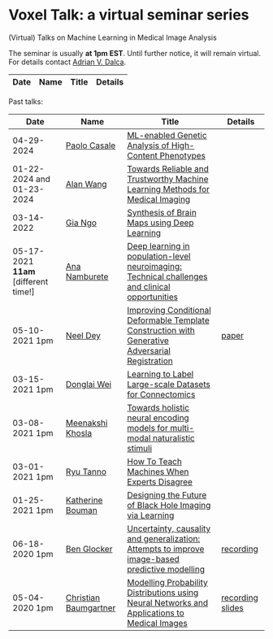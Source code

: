 # Voxel Talk: a virtual seminar series
(Virtual) Talks on Machine Learning in Medical Image Analysis

The seminar is usually **at 1pm EST**. Until further notice, it will remain virtual. 
For details contact [Adrian V. Dalca](http://adalca.mit.edu).

| Date | Name | Title | Details |  
| ---------- | --- | --- | --- |  


Past talks:

| Date | Name | Title | Details | 
| ---------- | --- | --- | --- |  
| 04-29-2024 | [Paolo Casale](assets/04-29-2024.md) | [ML-enabled Genetic Analysis of High-Content Phenotypes](assets/04-29-2024.md) |  |
| 01-22-2024 and 01-23-2024 | [Alan Wang](assets/01-23-2024.md) | [Towards Reliable and Trustworthy Machine Learning Methods for Medical Imaging](assets/01-23-2024.md) |  |
| 03-14-2022 | [Gia Ngo](assets/03-14-2022.md) | [Synthesis of Brain Maps using Deep Learning](assets/03-14-2022.md) |  |
| 05-17-2021 **11am** [different time!] | [Ana Namburete](assets/05-17-2021.md) | [Deep learning in population-level neuroimaging: Technical challenges and clinical opportunities](assets/05-17-2021.md) |  |
| 05-10-2021 1pm | [Neel Dey](assets/05-10-2021.md) | [Improving Conditional Deformable Template Construction with Generative Adversarial Registration](assets/05-10-2021.md) | [paper](https://www.neeldey.com/deformable-templates/) |
| 03-15-2021 1pm | [Donglai Wei](assets/03-15-2021.md) | [Learning to Label Large-scale Datasets for Connectomics](assets/03-15-2021.md) | |
| 03-08-2021 1pm | [Meenakshi Khosla](assets/03-08-2021.md) | [Towards holistic neural encoding models for multi-modal naturalistic stimuli](assets/03-08-2021.md) |  |
| 03-01-2021 1pm | [Ryu Tanno](assets/03-01-2021.md) | [How To Teach Machines When Experts Disagree](assets/03-01-2021.md) |  |
| 01-25-2021 1pm | [Katherine Bouman](assets/01-25-2021.md) | [Designing the Future of Black Hole Imaging via Learning](assets/01-25-2021.md) |  |
| 06-18-2020 1pm | [Ben Glocker](assets/06-18-2020.md) | [Uncertainty, causality and generalization: Attempts to improve image-based predictive modelling](assets/06-18-2020.md) |  [recording](https://mitprod-my.sharepoint.com/:v:/g/personal/adalca_mit_edu/EX678tvrub9EgTVLMj1rOVsBIeDEBeH0iK7nLVWQYSDwhA?e=up48Rr) |
| 05-04-2020 1pm | [Christian Baumgartner](assets/05-04-2020.md) | [Modelling Probability Distributions using Neural Networks and Applications to Medical Images ](assets/05-04-2020.md) | [recording](https://mitprod-my.sharepoint.com/:v:/g/personal/adalca_mit_edu/EW2nMPj0F5NGuSLTRNAWk1QBG2Br-8aJiU09VqzAEyv85w?e=wfpzwI) [slides](https://mitprod-my.sharepoint.com/:b:/g/personal/adalca_mit_edu/EUU1tsSQqxpOjnbIUraVKRQBN3vGtNNQBxBLn8EfXoB-nA?e=pEnPTJ) |   
